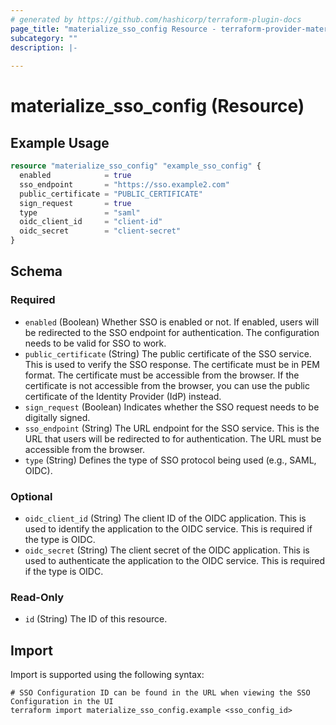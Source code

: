 ```yaml
---
# generated by https://github.com/hashicorp/terraform-plugin-docs
page_title: "materialize_sso_config Resource - terraform-provider-materialize"
subcategory: ""
description: |-
  
---
```


# materialize_sso_config (Resource)



## Example Usage

```terraform
resource "materialize_sso_config" "example_sso_config" {
  enabled            = true
  sso_endpoint       = "https://sso.example2.com"
  public_certificate = "PUBLIC_CERTIFICATE"
  sign_request       = true
  type               = "saml"
  oidc_client_id     = "client-id"
  oidc_secret        = "client-secret"
}
```

<!-- schema generated by tfplugindocs -->
## Schema

### Required

- `enabled` (Boolean) Whether SSO is enabled or not. If enabled, users will be redirected to the SSO endpoint for authentication. The configuration needs to be valid for SSO to work.
- `public_certificate` (String) The public certificate of the SSO service. This is used to verify the SSO response. The certificate must be in PEM format. The certificate must be accessible from the browser. If the certificate is not accessible from the browser, you can use the public certificate of the Identity Provider (IdP) instead.
- `sign_request` (Boolean) Indicates whether the SSO request needs to be digitally signed.
- `sso_endpoint` (String) The URL endpoint for the SSO service. This is the URL that users will be redirected to for authentication. The URL must be accessible from the browser.
- `type` (String) Defines the type of SSO protocol being used (e.g., SAML, OIDC).

### Optional

- `oidc_client_id` (String) The client ID of the OIDC application. This is used to identify the application to the OIDC service. This is required if the type is OIDC.
- `oidc_secret` (String) The client secret of the OIDC application. This is used to authenticate the application to the OIDC service. This is required if the type is OIDC.

### Read-Only

- `id` (String) The ID of this resource.

## Import

Import is supported using the following syntax:

```shell
# SSO Configuration ID can be found in the URL when viewing the SSO Configuration in the UI
terraform import materialize_sso_config.example <sso_config_id>
```
